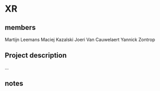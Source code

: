 # XR
## members
Martijn Leemans
Maciej Kazalski
Joeri Van Cauwelaert
Yannick Zontrop
## Project description
...

## notes
